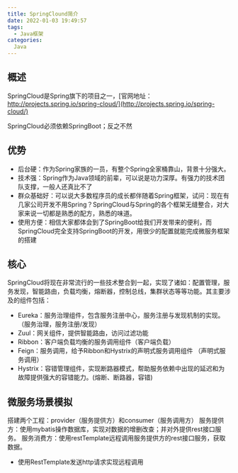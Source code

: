 ```yaml
---
title: SpringClound简介
date: 2022-01-03 19:49:57
tags:
  - Java框架
categories:
  Java
---
```


## 概述
SpringCloud是Spring旗下的项目之一，[官网地址：http://projects.spring.io/spring-cloud/](http://projects.spring.io/spring-cloud/)

SpringCloud必须依赖SpringBoot；反之不然
## 优势

- 后台硬：作为Spring家族的一员，有整个Spring全家桶靠山，背景十分强大。
- 技术强：Spring作为Java领域的前辈，可以说是功力深厚。有强力的技术团队支撑，一般人还真比不了
- 群众基础好：可以说大多数程序员的成长都伴随着Spring框架，试问：现在有几家公司开发不用Spring？SpringCloud与Spring的各个框架无缝整合，对大家来说一切都是熟悉的配方，熟悉的味道。
- 使用方便：相信大家都体会到了SpringBoot给我们开发带来的便利，而SpringCloud完全支持SpringBoot的开发，用很少的配置就能完成微服务框架的搭建

## 核心

SpringCloud将现在非常流行的一些技术整合到一起，实现了诸如：配置管理，服务发现，智能路由，负载均衡，熔断器，控制总线，集群状态等等功能。其主要涉及的组件包括：

- Eureka：服务治理组件，包含服务注册中心，服务注册与发现机制的实现。（服务治理，服务注册/发现） 
- Zuul：网关组件，提供智能路由，访问过滤功能 
- Ribbon：客户端负载均衡的服务调用组件（客户端负载） 
- Feign：服务调用，给予Ribbon和Hystrix的声明式服务调用组件 （声明式服务调用） 
- Hystrix：容错管理组件，实现断路器模式，帮助服务依赖中出现的延迟和为故障提供强大的容错能力。(熔断、断路器，容错) 

## 微服务场景模拟
搭建两个工程：provider（服务提供方）和consumer（服务调用方）
服务提供方：使用mybatis操作数据库，实现对数据的增删改查；并对外提供rest接口服务。
服务消费方：使用restTemplate远程调用服务提供方的rest接口服务，获取数据。

- 使用RestTemplate发送http请求实现远程调用

